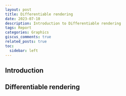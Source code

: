 ```yaml
---
layout: post
title: Differentiable rendering
date: 2023-07-10
description: Introduction to Differentiable rendering
tags: Report
categories: Graphics
giscus_comments: true
related_posts: true
toc:
  sidebar: left
---
```

## Introduction

### 

## Differentiable rendering

#### 


